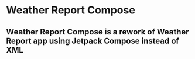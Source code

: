 # Weather Report Compose
## Weather Report Compose is a rework of Weather Report app using Jetpack Compose instead of XML
